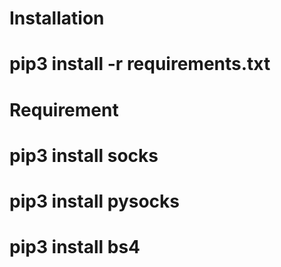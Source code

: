 # Installation

# pip3 install -r requirements.txt

#

# Requirement

# pip3 install socks

# pip3 install pysocks

# pip3 install bs4
